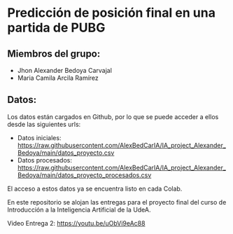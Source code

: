 # Predicción de posición final en una partida de PUBG
## Miembros del grupo:
- Jhon Alexander Bedoya Carvajal
- Maria Camila Arcila Ramírez

## Datos:

Los datos están cargados en Github, por lo que se puede acceder a ellos desde las siguientes urls:

- Datos iniciales: https://raw.githubusercontent.com/AlexBedCarIA/IA_project_Alexander_Bedoya/main/datos_proyecto.csv
- Datos procesados: https://raw.githubusercontent.com/AlexBedCarIA/IA_project_Alexander_Bedoya/main/datos_proyecto_procesados.csv

El acceso a estos datos ya se encuentra listo en cada Colab.

En este repositorio se alojan las entregas para el proyecto final del curso de Introducción a la Inteligencia Artificial de la UdeA.

Video Entrega 2: https://youtu.be/uObVi9eAc88
